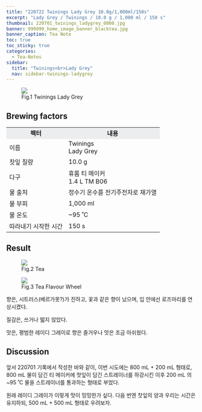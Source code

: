 ```yaml
---
title: "220722 Twinings Lady Grey 10.0g/1,000ml/150s"
excerpt: "Lady Grey / Twinings / 10.0 g / 1,000 ml / 150 s"
thumbnail: 220701_twinings_ladygrey_0000.jpg
banner: 999999_home_image_banner_blacktea.jpg
banner_caption: Tea Note
toc: true
toc_sticky: true
categories:
  - Tea-Notes
sidebar:
  title: "Twinings<br>Lady Grey"
  nav: sidebar-twinings-ladygrey
---
```


<figure style="width: 300px" class="align-center">
  <a href="{{ site.url }}{{ site.baseurl }}/assets/images/220701_twinings_ladygrey_0000.jpg">
  <img src="{{ site.url }}{{ site.baseurl }}/assets/images/220701_twinings_ladygrey_0000.jpg">
  </a>
  <figcaption>
  Fig.1 Twinings Lady Grey
  </figcaption>
</figure>

## Brewing factors

<div align="center">
  <table align = "center" >
      <tr bgcolor="#ebedef" align ="center">
      <td><b>팩터</b></td>
      <td><b>내용</b></td>
      </tr>
      <tr>
      <td>이름</td>
      <td>Twinings<br>Lady Grey</td>
      </tr>
      <tr>
      <td>찻잎 질량</td>
      <td>10.0 g</td>
      </tr>
      <tr>
      <td>다구</td>
      <td>휴롬 티 메이커<br>1.4 L TM B06</td>
      </tr>
      <tr>
    <td>물 출처</td>
      <td>정수기 온수를 전기주전자로 재가열</td>
      </tr>
      <tr>
    <td>물 부피</td>
      <td>1,000 ml</td>
      </tr>
      <tr>
    <td>물 온도</td>
      <td>~95 ˚C</td>
      </tr>
      <tr>
    <td>따라내기 시작한 시간</td>
      <td>150 s</td>
      </tr>
  </table>
</div>

## Result

<figure style="width: 450px" class="align-center">
  <a href="{{ site.url }}{{ site.baseurl }}/assets/images/220721_twinings_ladygrey_0001.jpg">
  <img src="{{ site.url }}{{ site.baseurl }}/assets/images/220721_twinings_ladygrey_0001.jpg">
  </a>
  <figcaption>
  Fig.2 Tea
  </figcaption>
</figure>

<figure style="width: 450px" class="align-center">
  <a href="{{ site.url }}{{ site.baseurl }}/assets/images/200417_TeaFlavourWheel_eng.png">
  <img src="{{ site.url }}{{ site.baseurl }}/assets/images/200417_TeaFlavourWheel_eng.png">
  </a>
  <figcaption>
  Fig.3 Tea Flavour Wheel
  </figcaption>
</figure>

향은, 시트러스(베르가못?)가 진하고, 꽃과 같은 향이 났으며, 입 안에선 로즈마리를 연상시켰다.

질감은, 쓰거나 떫지 않았다.

맛은, 평범한 레이디 그레이로 향은 즐거우나 맛은 조금 아쉬웠다.

## Discussion

앞서 220701 기록에서 작성한 바와 같이, 이번 시도에는 800 mL + 200 mL 형태로, 800 mL 물이 담긴 티 메이커에 찻잎이 담긴 스트레이너를 하강시킨 이후 200 mL 의 ~95 ˚C 물을 스트레이너를 통과하는 형태로 부었다.

원래 레이디 그레이가 이렇게 맛이 밍밍한가 싶다. 다음 번엔 찻잎의 양과 우리는 시간은 유지하되, 500 mL + 500 mL 형태로 우려보자.
